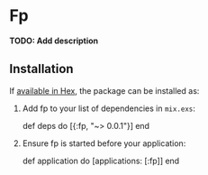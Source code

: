 # Fp

**TODO: Add description**

## Installation

If [available in Hex](https://hex.pm/docs/publish), the package can be installed as:

  1. Add fp to your list of dependencies in `mix.exs`:

        def deps do
          [{:fp, "~> 0.0.1"}]
        end

  2. Ensure fp is started before your application:

        def application do
          [applications: [:fp]]
        end

